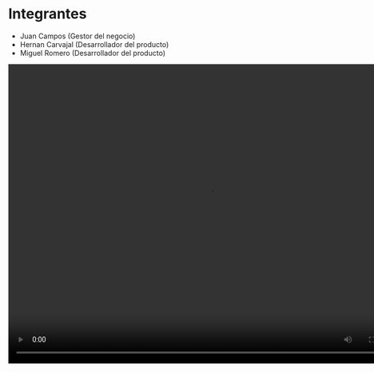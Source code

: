 # Integrantes
 - Juan Campos (Gestor del negocio)
 - Hernan Carvajal (Desarrollador del producto)
 - Miguel Romero (Desarrollador del producto)

<video width="800" height="600" controls>
    <source src="video.mp4" type="video/mp4">
</video>
